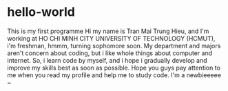 # hello-world
This is my first programme
Hi my name is Tran Mai Trung Hieu, and I'm working at HO CHI MINH CITY UNIVERSITY OF TECHNOLOGY (HCMUT), i'm freshman, hmmm, turning sophomore soon. My department and majors
aren't concern about coding, but i like whole things about computer and internet. So, i learn code by myself, and i hope i gradually develop and improve my skills best as soon as possible. Hope you guys pay attention to me when you read my profile and help me to study code. I'm a newbieeeee ~
